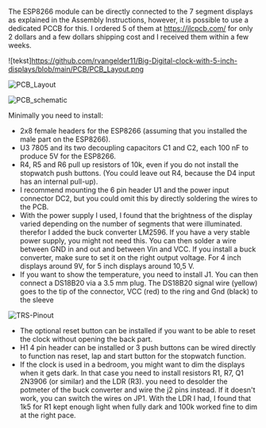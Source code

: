 The ESP8266 module can be directly connected to the 7 segment displays as explained in the Assembly Instructions, however, it is possible to use a dedicated PCCB for this. I ordered 5 of them at <https://jlcpcb.com/> for only 2 dollars and a few dollars shipping cost and I received them within a few weeks.

![tekst]<https://github.com/rvangelder11/Big-Digital-clock-with-5-inch-displays/blob/main/PCB/PCB_Layout.png>

![PCB_Layout](https://github.com/rvangelder11/Big-Digital-clock-with-5-inch-displays/assets/90907092/15401b4d-0a4d-47fe-b95f-9bd33685a60c)

![PCB_schematic](https://github.com/rvangelder11/Big-Digital-clock-with-5-inch-displays/assets/90907092/71ff3739-09f3-4bc6-8d87-62c646b21d53)

Minimally you need to install:
- 2x8 female headers for the ESP8266 (assuming that you installed the male part on the ESP8266).
- U3 7805 and its two decoupling capacitors C1 and C2, each 100 nF to produce 5V for the ESP8266.
- R4, R5 and R6 pull up resistors of 10k, even if you do not install the stopwatch push buttons. (You could leave out R4, because the D4 input has an internal pull-up).
- I recommend mounting the 6 pin header U1 and the power input connector DC2, but you could omit this by directly soldering the wires to the PCB.
- With the power supply I used, I found that the brightness of the display varied depending on the number of segments that were illuminated. therefor I added the buck converter LM2596. If you have a very stable power supply, you might not need this. You can then solder a wire between GND in and out and between Vin and VCC. If you install a buck converter, make sure to set it on the right output voltage. For 4 inch displays around 9V, for 5 inch displays around 10,5 V.
- If you want to show the temperature, you need to install J1. You can then connect a DS18B20 via a 3.5 mm plug. The DS18B20 signal wire (yellow) goes to the tip of the connector, VCC (red) to the ring and Gnd (black) to the sleeve
  
![TRS-Pinout](https://github.com/rvangelder11/Big-Digital-clock-with-5-inch-displays/assets/90907092/004c4dec-6084-4cdd-8022-9772c7394c51)

- The optional reset button can be installed if you want to be able to reset the clock without opening the back part.
- H1 4 pin header can be installed or 3 push buttons can be wired directly to function nas reset, lap and start button for the stopwatch function.
- If the clock is used in a bedroom, you might want to dim the displays when it gets dark. In that case you need to install resistors R1, R7, Q1 2N3906 (or similar) and the LDR (R3). you need to desolder the potmeter of the buck converter and wire the j2 pins instead. If it doesn't work, you can switch the wires on JP1. With the LDR I had, I found that 1k5 for R1 kept enough light when fully dark and 100k worked fine to dim at the right pace.

